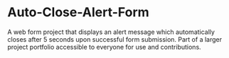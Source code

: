# Auto-Close-Alert-Form
A web form project that displays an alert message which automatically closes after 5 seconds upon successful form submission. Part of a larger project portfolio accessible to everyone for use and contributions.
